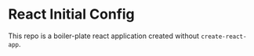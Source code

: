 # React Initial Config

This repo is a boiler-plate react application created without `create-react-app`.
